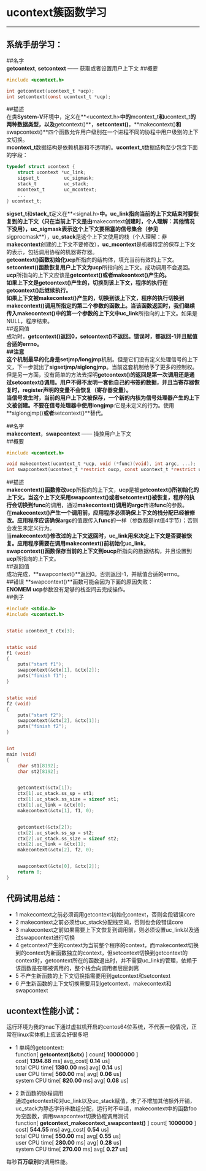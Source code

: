 # ucontext簇函数学习  
-----------   

系统手册学习： 
-----------   

##名字  
**getcontext**, **setcontext** —— 获取或者设置用户上下文
##概要  
```c
#include <ucontext.h>

int getcontext(ucontext_t *ucp);
int setcontext(const ucontext_t *ucp);
```  
##描述  
在类**System-V**环境中，定义在**<ucontext.h>**中的**mcontext_t**和**ucontext_t**的两种数据类型，以及**getcontext()**，**setcontext()**，**makecontext()**和**swapcontext()**四个函数允许用户级别在一个进程不同的协程中用户级别的上下文切换。  
**mcontext_t**数据结构是依赖机器和不透明的。**ucontext_t**数据结构至少包含下面的字段：  
```c
typedef struct ucontext {
    struct ucontext *uc_link;
    sigset_t         uc_sigmask;
    stack_t          uc_stack;
    mcontext_t       uc_mcontext;
    ...
} ucontext_t;
```  
**sigset_t**和**stack_t**定义在**<signal.h>**中。**uc_link**指向当前的上下文结束时要恢复到的上下文（只在当前上下文是由**makecontext**创建时，个人理解：其他情况下没用），**uc_sigmask**表示这个上下文要阻塞的信号集合（参见**sigprocmask**），**uc_stack**是这个上下文使用的栈（个人理解：非**makecontext**创建的上下文不要修改），**uc_mcontext**是机器特定的保存上下文的表示，包括调用协程的机器寄存器。  
**getcontext()**函数初始化**ucp**所指向的结构体，填充当前有效的上下文。  
**setcontext()**函数恢复用户上下文为**ucp**所指向的上下文。成功调用不会返回。**ucp**所指向的上下文应该是**getcontext()**或者**makeontext()**产生的。  
如果上下文是**getcontext()**产生的，切换到该上下文，程序的执行在**getcontext()**后继续执行。  
如果上下文被**makecontext()**产生的，切换到该上下文，程序的执行切换到**makecontext()**调用所指定的第二个参数的函数上。当该函数返回时，我们继续传入**makecontext()**中的第一个参数的上下文中**uc_link**所指向的上下文。如果是NULL，程序结束。  
##返回值    
成功时，**getcontext()**返回0，s**etcontext()**不返回。错误时，都返回-1并且赋值合适的errno。  
##注意  
这个机制最早的化身是**setjmp/longjmp**机制。但是它们没有定义处理信号的上下文，下一步就出了**sigsetjmp/siglongjmp**。当前这套机制给予了更多的控制权。但是另一方面，没有简单的方法去探明**getcontext()**的返回是第一次调用还是通过**setcontext()**调用。用户不得不发明一套他自己的书签的数据，并且当寄存器恢复时，register声明的变量不会恢复（寄存器变量）。  
当信号发生时，当前的用户上下文被保存，一个新的内核为信号处理器产生的上下文被创建。不要在信号处理器中使用**longjmp**:它是未定义的行为。使用**siglongjmp()**或者**setcontext()**替代。  

##名字  
**makecontext**，**swapcontext** —— 操控用户上下文  
##概要  
```c
#include <ucontext.h>

void makecontext(ucontext_t *ucp, void (*func)(void), int argc, ...);
int swapcontext(ucontext_t *restrict oucp, const ucontext_t *restrict ucp);
```  
##描述  
**makecontext()**函数修改**ucp**所指向的上下文，**ucp**是被**getcontext()**所初始化的上下文。当这个上下文采用**swapcontext()**或者**setcontext()**被恢复，程序的执行会切换到**func**的调用，通过**makecontext()**调用的**argc**传递**func**的参数。  
在**makecontext()**产生一个调用前，应用程序必须确保上下文的栈分配已经被修改。应用程序应该确保**argc**的值跟传入**func**的一样（参数都是int值4字节）；否则会发生未定义行为。  
当**makecontext()**修改过的上下文返回时，**uc_link**用来决定上下文是否要被恢复。应用程序需要在调用**makecontext()**前初始化**uc_link**。  
**swapcontext()**函数保存当前的上下文到**oucp**所指向的数据结构，并且设置到**ucp**所指向的上下文。   
##返回值  
成功完成，**swapcontext()**返回0。否则返回-1，并赋值合适的errno。  
##错误
**swapcontext()**函数可能会因为下面的原因失败：  
**ENOMEM** **ucp**参数没有足够的栈空间去完成操作。  
##例子  
```c
#include <stdio.h>
#include <ucontext.h>


static ucontext_t ctx[3];


static void
f1 (void)
{
    puts("start f1");
    swapcontext(&ctx[1], &ctx[2]);
    puts("finish f1");
}


static void
f2 (void)
{
    puts("start f2");
    swapcontext(&ctx[2], &ctx[1]);
    puts("finish f2");
}


int
main (void)
{
    char st1[8192];
    char st2[8192];


    getcontext(&ctx[1]);
    ctx[1].uc_stack.ss_sp = st1;
    ctx[1].uc_stack.ss_size = sizeof st1;
    ctx[1].uc_link = &ctx[0];
    makecontext(&ctx[1], f1, 0);


    getcontext(&ctx[2]);
    ctx[2].uc_stack.ss_sp = st2;
    ctx[2].uc_stack.ss_size = sizeof st2;
    ctx[2].uc_link = &ctx[1];
    makecontext(&ctx[2], f2, 0);


    swapcontext(&ctx[0], &ctx[2]);
    return 0;
}
```  

代码试用总结：  
-----------   
- 1 makecontext之前必须调用getcontext初始化context，否则会段错误core  
- 2 makecontext之前必须给uc_stack分配栈空间，否则也会段错误core  
- 3 makecontext之前如果需要上下文恢复到调用前，则必须设置uc_link以及通过swapcontext进行切换  
- 4 getcontext产生的context为当前整个程序的context，而makecontext切换到的context为新函数独立的context，但setcontext切换到getcontext的context时，getcontext所在的函数退出时，并不需要uc_link的管理，依赖于该函数是在哪被调用的，整个栈会向调用者层层剥离   
- 5 不产生新函数的上下文切换指需要用到getcontext和setcontext  
- 6 产生新函数的上下文切换需要用到getcontext，makecontext和swapcontext  


ucontext性能小试：  
-----------   
运行环境为我的mac下通过虚拟机开启的centos64位系统，不代表一般情况，正常在linux实体机上应该会好很多吧  

- 1 单纯的getcontext:  
function[ **getcontext(&ctx)** ] count[ **10000000** ]  
cost[ **1394.88** ms] avg_cost[ **0.14** us]  
total CPU time[ **1380.00** ms] avg[ **0.14** us]  
user CPU time[ **560.00** ms] avg[ **0.06** us]  
system CPU time[ **820.00** ms] avg[ **0.08** us]  

- 2 新函数的协程调用  
通过getcontext和对uc_link以及uc_stack赋值，未了不增加其他额外开销，uc_stack为静态字符串数组分配，运行时不申请，makecontext中的函数foo为空函数，调用swapcontext切换协程调用测试  
function[ **getcontext_makecontext_swapcontext()** ] count[ **1000000** ]  
cost[ **544.55** ms] avg_cost[ **0.54** us]  
total CPU time[ **550.00** ms] avg[ **0.55** us]  
user CPU time[ **280.00** ms] avg[ **0.28** us]  
system CPU time[ **270.00** ms] avg[ **0.27** us]  

每秒**百万级别**的调用性能。  
